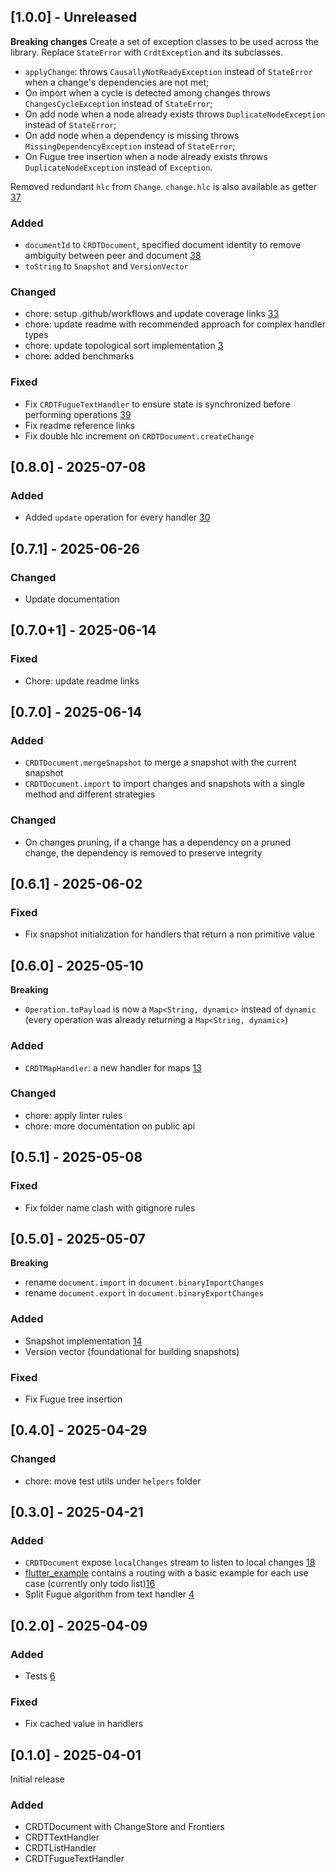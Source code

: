 ## [1.0.0] - Unreleased

**Breaking changes**
Create a set of exception classes to be used across the library. Replace `StateError` with `CrdtException` and its subclasses.

- `applyChange`: throws `CausallyNotReadyException` instead of `StateError` when a change's dependencies are not met;
- On import when a cycle is detected among changes throws `ChangesCycleException` instead of `StateError`;
- On add node when a node already exists throws `DuplicateNodeException` instead of `StateError`;
- On add node when a dependency is missing throws `MissingDependencyException` instead of `StateError`;
- On Fugue tree insertion when a node already exists throws `DuplicateNodeException` instead of `Exception`.

Removed redundant `hlc` from `Change`. `change.hlc` is also available as getter [37](https://github.com/MattiaPispisa/crdt/issues/37)

### Added
- `documentId` to `CRDTDocument`, specified document identity to remove ambiguity between peer and document [38](https://github.com/MattiaPispisa/crdt/issues/38)
- `toString` to `Snapshot` and `VersionVector`

### Changed
- chore: setup .github/workflows and update coverage links [33](https://github.com/MattiaPispisa/crdt/issues/33)
- chore: update readme with recommended approach for complex handler types
- chore: update topological sort implementation [3](https://github.com/MattiaPispisa/crdt/issues/3)
- chore: added benchmarks

### Fixed
- Fix `CRDTFugueTextHandler` to ensure state is synchronized before performing operations [39](https://github.com/MattiaPispisa/crdt/issues/39)
- Fix readme reference links
- Fix double hlc increment on `CRDTDocument.createChange`

## [0.8.0] - 2025-07-08

### Added
- Added `update` operation for every handler [30](https://github.com/MattiaPispisa/crdt/issues/30)

## [0.7.1] - 2025-06-26

### Changed
- Update documentation

## [0.7.0+1] - 2025-06-14

### Fixed
- Chore: update readme links

## [0.7.0] - 2025-06-14

### Added
- `CRDTDocument.mergeSnapshot` to merge a snapshot with the current snapshot
- `CRDTDocument.import` to import changes and snapshots with a single method and different strategies

### Changed
- On changes pruning, if a change has a dependency on a pruned change, the dependency is removed to preserve integrity

## [0.6.1] - 2025-06-02

### Fixed

- Fix snapshot initialization for handlers that return a non primitive value

## [0.6.0] - 2025-05-10

**Breaking**

- `Operation.toPayload` is now a `Map<String, dynamic>` instead of `dynamic` (every operation was already returning a `Map<String, dynamic>`)

### Added

- `CRDTMapHandler`: a new handler for maps [13](https://github.com/MattiaPispisa/crdt/issues/13)

### Changed

- chore: apply linter rules
- chore: more documentation on public api

## [0.5.1] - 2025-05-08

### Fixed
- Fix folder name clash with gitignore rules 

## [0.5.0] - 2025-05-07

**Breaking**
- rename `document.import` in `document.binaryImportChanges`
- rename `document.export` in `document.binaryExportChanges`

### Added
- Snapshot implementation [14](https://github.com/MattiaPispisa/crdt/issues/14)
- Version vector (foundational for building snapshots)

### Fixed
- Fix Fugue tree insertion 

## [0.4.0] - 2025-04-29

### Changed
- chore: move test utils under `helpers` folder

## [0.3.0] - 2025-04-21

### Added
- `CRDTDocument` expose `localChanges` stream to listen to local changes [18](https://github.com/MattiaPispisa/crdt/issues/18)
- [flutter_example](https://github.com/MattiaPispisa/crdt/tree/main/packages/crdt_lf/flutter_example) 
contains a routing with a basic example for each use case (currently only todo list)[16](https://github.com/MattiaPispisa/crdt/issues/16)
- Split Fugue algorithm from text handler [4](https://github.com/MattiaPispisa/crdt/issues/4)

## [0.2.0] - 2025-04-09

### Added
- Tests [6](https://github.com/MattiaPispisa/crdt/issues/6)
  
### Fixed
- Fix cached value in handlers

## [0.1.0] - 2025-04-01

Initial release

### Added
- CRDTDocument with ChangeStore and Frontiers
- CRDTTextHandler
- CRDTListHandler
- CRDTFugueTextHandler
